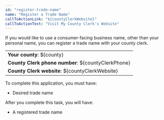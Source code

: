 ```yaml
---
id: "register-trade-name"
name: "Register a Trade Name"
callToActionLink: "${countyClerkWebsite}"
callToActionText: "Visit My County Clerk's Website"
---
```


If you would like to use a consumer-facing business name, other than your personal name, you can register a trade name with your county clerk.

||
|---|
| **Your county**: ${county} |
| **County Clerk phone number**: ${countyClerkPhone} |
| **County Clerk website**: ${countyClerkWebsite} |
        
To complete this application, you must have:
- Desired trade name

After you complete this task, you will have:
- A registered trade name


